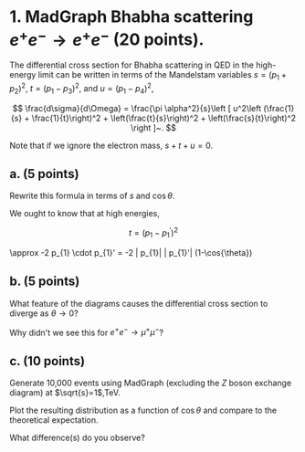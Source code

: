 # 1. MadGraph Bhabha scattering $e^+e^- \to e^+e^-$ (20 points).
The differential cross section for Bhabha scattering in QED in the high-energy limit can be written in terms of the Mandelstam variables $s = (p_1 + p_2)^2$, $t = (p_1-p_3)^2$, and $u = (p_1-p_4)^2$,

$$
\frac{d\sigma}{d\Omega} = \frac{\pi \alpha^2}{s}\left [ u^2\left (\frac{1}{s} + \frac{1}{t}\right)^2 +  \left(\frac{t}{s}\right)^2 +  \left(\frac{s}{t}\right)^2 \right ]~.
$$

Note that if we ignore the electron mass, $s + t + u = 0$. 

## a. (5 points) 
Rewrite this formula in terms of $s$ and $\cos\theta$.

We ought to know that at high energies, 

$$
t = (p_{1}-p_{1}^\prime)^2 
$$

 \approx -2 p_{1} \cdot p_{1}'
= -2 | p_{1}| | p_{1}'| (1-\cos{\theta})


## b. (5 points) 
What feature of the diagrams causes the differential cross section to diverge as $\theta\to 0$? 


Why didn't we see this for $e^+e^-\to \mu^+\mu^-$?


## c. (10 points) 

Generate 10,000 events using MadGraph (excluding the $Z$ boson exchange diagram) at $\sqrt{s}=1$\,TeV. 

Plot the resulting distribution as a function of $\cos\theta$ and compare to the theoretical expectation.

What difference(s) do you observe?